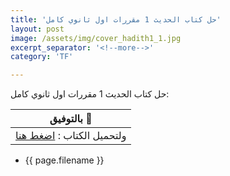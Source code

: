 ```yaml
---
title: 'حل كتاب الحديث 1 مقررات اول ثانوي كامل'
layout: post
image: /assets/img/cover_hadith1_1.jpg
excerpt_separator: '<!--more-->'
category: 'TF'

---
```


حل كتاب الحديث 1 مقررات اول ثانوي كامل<!--more-->:

| بالتوفيق :clap:   |
| ------------ |
| ولتحميل الكتاب  : <a href="/assets/files/Hadith1.pdf" download >اضغط هنا</a>  |

* {{ page.filename }} 

<!--<div class="url">/assets/files/{{ layout.filename }}.pdf</div>-->
